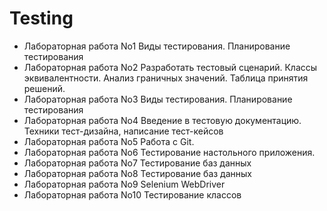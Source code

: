 # Testing
- Лабораторная работа No1
Виды тестирования. Планирование тестирования
- Лабораторная работа No2
Разработать тестовый сценарий. Классы эквивалентности. Анализ граничных значений. Таблица принятия решений.
- Лабораторная работа No3
Виды тестирования. Планирование тестирования
- Лабораторная работа No4
Введение в тестовую документацию. Техники тест-дизайна, написание тест-кейсов
- Лабораторная работа No5
Работа с Git.
- Лабораторная работа No6
Тестирование настольного приложения.
- Лабораторная работа No7
Тестирование баз данных
- Лабораторная работа No8
Тестирование баз данных
- Лабораторная работа No9
Selenium WebDriver
- Лабораторная работа No10
Тестирование классов
